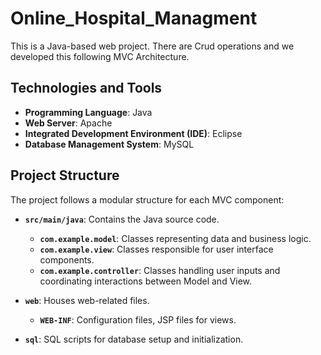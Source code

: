 # Online_Hospital_Managment
This is a Java-based web project. There are Crud operations and we developed this following MVC Architecture.

## Technologies and Tools

- **Programming Language**: Java
- **Web Server**: Apache
- **Integrated Development Environment (IDE)**: Eclipse
- **Database Management System**: MySQL

## Project Structure

The project follows a modular structure for each MVC component:

- **`src/main/java`**: Contains the Java source code.
  - **`com.example.model`**: Classes representing data and business logic.
  - **`com.example.view`**: Classes responsible for user interface components.
  - **`com.example.controller`**: Classes handling user inputs and coordinating interactions between Model and View.

- **`web`**: Houses web-related files.
  - **`WEB-INF`**: Configuration files, JSP files for views.

- **`sql`**: SQL scripts for database setup and initialization.

